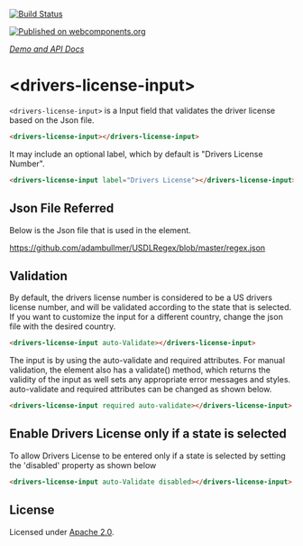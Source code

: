 [![Build Status](https://travis-ci.org/biztek/drivers-license-input.svg?branch=master)](https://travis-ci.org/biztek/drivers-license-input)

[![Published on webcomponents.org](https://img.shields.io/badge/webcomponents.org-published-blue.svg)](https://www.webcomponents.org/element/biztek/drivers-license-input)

_[Demo and API Docs](https://biztek.github.io/drivers-license-input/components/drivers-license-input/)_

# \<drivers-license-input\>

`<drivers-license-input>` is a Input field that validates the driver license based on the Json file.

```html
<drivers-license-input></drivers-license-input>
```

It may include an optional label, which by default is "Drivers License Number".

```html
<drivers-license-input label="Drivers License"></drivers-license-input>
```

## Json File Referred

Below is the Json file that is used in the element.

<https://github.com/adambullmer/USDLRegex/blob/master/regex.json>

## Validation

By default, the drivers license number is considered to be a US drivers license number, and will be validated according to the state that is selected. If you want to customize the input for a different country, change the json file with the desired country.

```html
<drivers-license-input auto-Validate></drivers-license-input>
```

The input is by using the auto-validate and required attributes. For manual validation, the element also has a validate() method, which returns the validity of the input as well sets any appropriate error messages and styles. auto-validate and required attributes can be changed as shown below.

```html
<drivers-license-input required auto-validate></drivers-license-input>
```

## Enable Drivers License only if a state is selected

To allow Drivers License to be entered only if a state is selected by setting the 'disabled' property as shown below

```html
<drivers-license-input auto-Validate disabled></drivers-license-input>
```

## License

Licensed under [Apache 2.0](LICENSE).